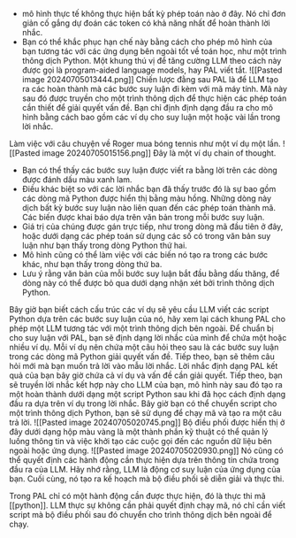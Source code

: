 - mô hình thực tế không thực hiện bất kỳ phép toán nào ở đây. Nó chỉ đơn giản cố gắng dự đoán các token có khả năng nhất để hoàn thành lời nhắc.
- Bạn có thể khắc phục hạn chế này bằng cách cho phép mô hình của bạn tương tác với các ứng dụng bên ngoài tốt về toán học, như một trình thông dịch Python. Một khung thú vị để tăng cường LLM theo cách này được gọi là program-aided language models, hay PAL viết tắt.
![[Pasted image 20240705013444.png]]
Chiến lược đằng sau PAL là để LLM tạo ra các hoàn thành mà các bước suy luận đi kèm với mã máy tính. Mã này sau đó được truyền cho một trình thông dịch để thực hiện các phép toán cần thiết để giải quyết vấn đề. Bạn chỉ định định dạng đầu ra cho mô hình bằng cách bao gồm các ví dụ cho suy luận một hoặc vài lần trong lời nhắc.

Làm việc với câu chuyện về Roger mua bóng tennis như một ví dụ một lần.
![[Pasted image 20240705015156.png]]
Đây là một ví dụ chain of thought. 
- Bạn có thể thấy các bước suy luận được viết ra bằng lời trên các dòng được đánh dấu màu xanh lam. 
- Điều khác biệt so với các lời nhắc bạn đã thấy trước đó là sự bao gồm các dòng mã Python được hiển thị bằng màu hồng. Những dòng này dịch bất kỳ bước suy luận nào liên quan đến các phép toán thành mã. Các biến được khai báo dựa trên văn bản trong mỗi bước suy luận.
- Giá trị của chúng được gán trực tiếp, như trong dòng mã đầu tiên ở đây, hoặc dưới dạng các phép toán sử dụng các số có trong văn bản suy luận như bạn thấy trong dòng Python thứ hai. 
- Mô hình cũng có thể làm việc với các biến nó tạo ra trong các bước khác, như bạn thấy trong dòng thứ ba. 
- Lưu ý rằng văn bản của mỗi bước suy luận bắt đầu bằng dấu thăng, để dòng này có thể được bỏ qua dưới dạng nhận xét bởi trình thông dịch Python.

Bây giờ bạn biết cách cấu trúc các ví dụ sẽ yêu cầu LLM viết các script Python dựa trên các bước suy luận của nó, hãy xem lại cách khung PAL cho phép một LLM tương tác với một trình thông dịch bên ngoài.
Để chuẩn bị cho suy luận với PAL, bạn sẽ định dạng lời nhắc của mình để chứa một hoặc nhiều ví dụ. Mỗi ví dụ nên chứa một câu hỏi theo sau là các bước suy luận trong các dòng mã Python giải quyết vấn đề.
Tiếp theo, bạn sẽ thêm câu hỏi mới mà bạn muốn trả lời vào mẫu lời nhắc. Lời nhắc định dạng PAL kết quả của bạn bây giờ chứa cả ví dụ và vấn đề cần giải quyết.
Tiếp theo, bạn sẽ truyền lời nhắc kết hợp này cho LLM của bạn, mô hình này sau đó tạo ra một hoàn thành dưới dạng một script Python sau khi đã học cách định dạng đầu ra dựa trên ví dụ trong lời nhắc.
Bây giờ bạn có thể chuyển script cho một trình thông dịch Python, bạn sẽ sử dụng để chạy mã và tạo ra một câu trả lời.
![[Pasted image 20240705020745.png]]
Bộ điều phối được hiển thị ở đây dưới dạng hộp màu vàng là một thành phần kỹ thuật có thể quản lý luồng thông tin và việc khởi tạo các cuộc gọi đến các nguồn dữ liệu bên ngoài hoặc ứng dụng.
![[Pasted image 20240705020930.png]]
Nó cũng có thể quyết định các hành động cần thực hiện dựa trên thông tin chứa trong đầu ra của LLM. Hãy nhớ rằng, LLM là động cơ suy luận của ứng dụng của bạn. Cuối cùng, nó tạo ra kế hoạch mà bộ điều phối sẽ diễn giải và thực thi.

Trong PAL chỉ có một hành động cần được thực hiện, đó là thực thi mã [[python]]. LLM thực sự không cần phải quyết định chạy mã, nó chỉ cần viết script mà bộ điều phối sau đó chuyển cho trình thông dịch bên ngoài để chạy.